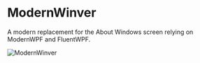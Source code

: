 # ModernWinver
A modern replacement for the About Windows screen relying on ModernWPF and FluentWPF.

![ModernWinver](https://cdn.discordapp.com/attachments/272509873479221249/785727633287020544/unknown.png)
